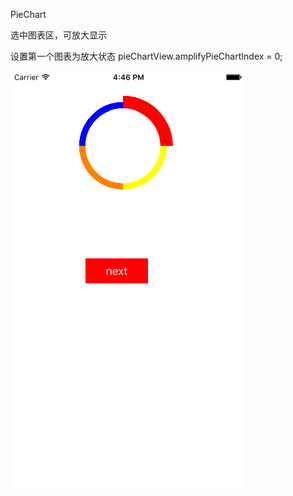 
PieChart 

选中图表区，可放大显示

设置第一个图表为放大状态
pieChartView.amplifyPieChartIndex = 0;

![image](https://github.com/winterWD/WPieChart/blob/master/screenshots/screenshot.png)
